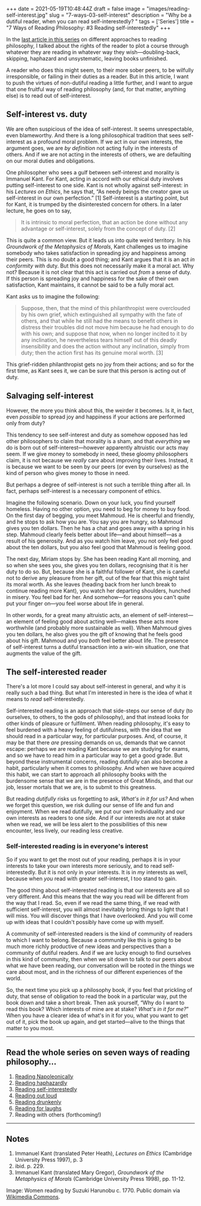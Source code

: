 +++
date = 2021-05-19T10:48:44Z
draft = false
image = "images/reading-self-interest.jpg"
slug = "7-ways-03-self-interest"
description = "Why be a dutiful reader, when you can read self-interestedly? "
tags = ['Series']
title = "7 Ways of Reading Philosophy: #3 Reading self-interestedly"
+++


In the [last article in this series](/7-ways-02-haphazardly/) on different approaches to reading philosophy, I talked about the rights of the reader to plot a course through whatever they are reading in whatever way they wish—doubling-back, skipping, haphazard and unsystematic, leaving books unfinished.

A reader who does this might seem, to their more sober peers, to be wilfully irresponsible, or failing in their duties as a reader. But in this article, I want to push the virtues of non-dutiful reading a little further, and I want to argue that one fruitful way of reading philosophy (and, for that matter, anything else) is to read out of self-interest.

## Self-interest vs. duty

We are often suspicious of the idea of self-interest. It seems unrespectable, even blameworthy. And there is a long philosophical tradition that sees self-interest as a profound moral problem. If we act in our own interests, the argument goes, we are _by definition_ not acting fully in the interests of others. And if we are not acting in the interests of others, we are defaulting on our moral duties and obligations.

One philosopher who sees a gulf between self-interest and morality is Immanuel Kant. For Kant, acting in accord with our ethical duty involves putting self-interest to one side. Kant is not wholly against self-interest: in his _Lectures on Ethics_, he says that, “As needy beings the creator gave us self-interest in our own perfection.” [1] Self-interest is a starting point, but for Kant, it is trumped by the disinterested concern for others. In a later lecture, he goes on to say,

> It is intrinsic to moral perfection, that an action be done without any advantage or self-interest, solely from the concept of duty. [2]

This is quite a common view. But it leads us into quite weird territory. In his _Groundwork of the Metaphysics of Morals_, Kant challenges us to imagine somebody who takes satisfaction in spreading joy and happiness among their peers. This is no doubt a good thing; and Kant argues that it is an act _in conformity with_ duty. But this does not necessarily make it a moral act. Why not? Because it is not clear that this act is carried out _from_ a sense of duty. If this person is spreading joy and happiness for the sake of their own satisfaction, Kant maintains, it cannot be said to be a fully moral act.

Kant asks us to imagine the following:

> Suppose, then, that the mind of this philanthropist were overclouded by his own grief, which extinguished all sympathy with the fate of others, and that while he still had the means to benefit others in distress their troubles did not move him because he had enough to do with his own; and suppose that now, when no longer incited to it by any inclination, he nevertheless tears himself out of this deadly insensibility and does the action without any inclination, simply from duty; then the action first has its genuine moral worth. [3]

This grief-ridden philanthropist gets no joy from their actions; and so for the first time, as Kant sees it, we can be sure that this person is acting out of duty.

## Salvaging self-interest

However, the more you think about this, the weirder it becomes. Is it, in fact, even _possible_ to spread joy and happiness if your actions are performed only from duty?

This tendency to see self-interest and duty as somehow opposed has led other philosophers to claim that morality is a sham, and that _everything_ we do is born out of self-interest—however apparently altruistic our acts may seem. If we give money to somebody in need, these gloomy philosophers claim, it is not because we _really_ care about improving their lives. Instead, it is because we want to be seen by our peers (or even by ourselves) as the kind of person who gives money to those in need.

But perhaps a degree of self-interest is not such a terrible thing after all. In fact, perhaps self-interest is a necessary component of ethics.

Imagine the following scenario. Down on your luck, you find yourself homeless. Having no other option, you need to beg for money to buy food. On the first day of begging, you meet Mahmoud. He is cheerful and friendly, and he stops to ask how you are. You say you are hungry, so Mahmoud gives you ten dollars. Then he has a chat and goes away with a spring in his step. Mahmoud clearly feels better about life—and about himself—as a result of his generosity. And as you watch him leave, you not only feel good about the ten dollars, but you also feel good that Mahmoud is feeling good.

The next day, Miriam stops by. She has been reading Kant all morning, and so when she sees you, she gives you ten dollars, recognising that it is her duty to do so. But, because she is a faithful follower of Kant, she is careful not to derive any pleasure from her gift, out of the fear that this might taint its moral worth. As she leaves (heading back from her lunch break to continue reading more Kant), you watch her departing shoulders, hunched in misery. You feel bad for her. And somehow—for reasons you can't quite put your finger on—you feel worse about life in general.

In other words, for a great many altruistic acts, an element of self-interest—an element of feeling good about acting well—makes these acts more worthwhile (and probably more sustainable as well). When Mahmoud gives you ten dollars, he also gives you the gift of knowing that he feels good about his gift. Mahmoud and you _both_ feel better about life. The presence of self-interest turns a dutiful transaction into a win-win situation, one that augments the value of the gift.

## The self-interested reader

There's a lot more I could say about self-interest in general, and why it is really such a bad thing. But what I'm interested in here is the idea of what it means to _read_ self-interestedly.

Self-interested reading is an approach that side-steps our sense of duty (to ourselves, to others, to the gods of philosophy), and that instead looks for other kinds of pleasure or fulfilment. When reading philosophy, it's easy to feel burdened with a heavy feeling of dutifulness, with the idea that we should read in a particular way, for particular purposes. And, of course, it may be that there _are_ pressing demands on us, demands that we cannot escape: perhaps we are reading Kant because we are studying for exams, and so we have to read him in a particular way to get a good grade. But beyond these instrumental concerns, reading dutifully can also become a habit, particularly when it comes to philosophy. And when we have acquired this habit, we can start to approach all philosophy books with the burdensome sense that we are in the presence of Great Minds, and that our job, lesser mortals that we are, is to submit to this greatness.

But reading _dutifully_ risks us forgetting to ask, _What's in it for us?_ And when we forget this question, we risk dulling our sense of life and fun and enjoyment. When we read dutifully, we put our own individuality and our own interests as readers to one side. And if our interests are not at stake when we read, we will be less alert to the possibilities of this new encounter, less lively, our reading less creative.

### Self-interested reading is in everyone's interest

So if you want to get the most out of your reading, perhaps it is in your interests to take your own interests more seriously, and to read self-interestedly. But it is not only in your interests. It is in _my_ interests as well, because when _you_ read with greater self-interest, I too stand to gain.

The good thing about self-interested reading is that our interests are all so very different. And this means that the way you read will be different from the way that I read. So, even if we read the same thing, if we read with sufficient self-interest, you will almost inevitably bring things to light that I will miss. You will discover things that I have overlooked. And you will come up with ideas that I couldn't possibly have come up with myself.

A community of self-interested readers is the kind of community of readers to which I want to belong. Because a community like this is going to be much more richly productive of new ideas and perspectives than a community of dutiful readers. And if we are lucky enough to find ourselves in this kind of community, then when we sit down to talk to our peers about what we have been reading, our conversation will be rooted in the things we care about most, and in the richness of our different experiences of the world.

So, the next time you pick up a philosophy book, if you feel that prickling of duty, that sense of obligation to read the book in a particular way, put the book down and take a short break. Then ask yourself, “Why do I want to read this book? Which interests of mine are at stake? _What's in it for me?_” When you have a clearer idea of what's in it for you, what you want to get out of it, pick the book up again, and get started—alive to the things that matter to you most.

---

## Read the whole series on seven ways of reading philosophy...

1. [Reading Napoleonically](/7-ways-01-napoleon/)
2. [Reading haphazardly](/7-ways-02-haphazardly/)
3. [Reading self-interestedly](/7-ways-03-self-interest/)
4. [Reading out loud](/7-ways-04-out-loud.md7-ways-04-out-loud)
5. [Reading drunkenly](/7-ways-05-drunk/)
6. [Reading for laughs](/7-ways-06-for-laughs/)
7. Reading with others (forthcoming!)

---

## Notes

1. Immanuel Kant (translated Peter Heath), _Lectures on Ethics_ (Cambridge University Press 1997), p. 3
2. ibid. p. 229.
3. Immanuel Kant (translated Mary Gregor), _Groundwork of the Metaphysics of Morals_ (Cambridge University Press 1998), pp. 11-12.

Image: Women reading by Suzuki Harunobu c. 1770. Public domain via [Wikimedia Commons](https://commons.wikimedia.org/wiki/File:Jongeman_meelezend_met_meisje-Rijksmuseum_RP-P-1956-627.jpeg).

